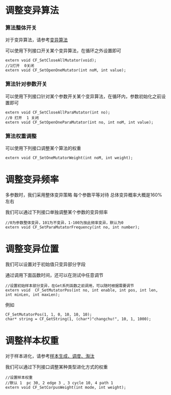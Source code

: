 # 调整变异算法

### 算法整体开关

对于变异算法，请参考[变异算法](../工具原理/变异算法.md)  

可以使用下列接口开关某个变异算法，在循环之外设置即可
```
extern void CF_SetCloseAllMutator(void);
//1打开  0关闭
extern void CF_SetOpenOneMutator(int noM, int value);
```

### 算法针对参数开关

可以使用下列接口针对某个参数开关某个变异算法，在循环内，参数初始化之前设置即可
```
extern void CF_SetCloseAllParaMutator(int no);
//0 打开  1 关闭
extern void CF_SetOpenOneParaMutator(int no, int noM, int value);
```

### 算法权重调整

可以使用下列接口调整某个算法的权重
```
extern void CF_SetOneMutatorWeight(int noM, int weight);
```



# 调整变异频率

多参数时，我们采用整体变异策略  每个参数平等对待  总体变异概率大概是160%左右

我们可以通过下列接口单独调整某个参数的变异频率
```
//0为参数整体变异，101为不变异，1-100为按此频率变异，默认为0
extern void CF_SetParaMutatorFrequency(int no, int number);
```

# 调整变异位置

我们可以设置对于初始值只变异部分字段

通过调用下面函数时间，还可以在测试中任意调节
```
//设置初始样本部分变异，在Get系列函数之前调用，可以随时根据需要调节
extern void	 CF_SetMutatorPos(int no, int enable, int pos, int len, int minLen, int maxLen);
```

例如
```
CF_SetMutatorPos(1, 1, 0, 10, 10, 10);
char* string = CF_GetString(1, (char*)"changchu!", 10, 1, 1000);
```


# 调整样本权重

对于样本进化，请参考[样本生成、调度、淘汰](../工具原理/样本生成、调度、淘汰.md)  

我们可以通过下列接口调整某种类型进化方式的权重
```
//设置样本权重
//默认 1  pc 30, 2 edge 3 , 3 cycle 10, 4 path 1
extern void CF_SetCorpusWeight(int mode, int weight);
```
